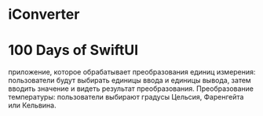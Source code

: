 # iConverter

# 100 Days of SwiftUI

приложение, которое обрабатывает преобразования единиц измерения: пользователи будут выбирать единицы ввода и единицы вывода,
затем вводить значение и видеть результат преобразования.
Преобразование температуры: пользователи выбирают градусы Цельсия, Фаренгейта или Кельвина.
